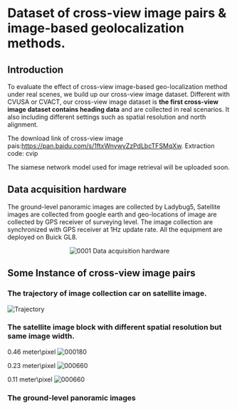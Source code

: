 # Dataset of cross-view image pairs & image-based geolocalization methods.

## Introduction

To evaluate the effect of cross-view image-based geo-localization method under real scenes, we build up our cross-view image dataset. Different with CVUSA or CVACT, our cross-view image dataset is **the first cross-view image dataset contains heading data** and are collected in real scenarios. It also including different settings such as spatial resolution and north alignment.

The download link of cross-view image pais:https://pan.baidu.com/s/1ftxWnywyZzPdLbcTFSMqXw. Extraction code: cvip

The siamese network model used for image retrieval will be uploaded soon.

## Data acquisition hardware
The ground-level panoramic images are collected by Ladybug5, Satellite images are collected from google earth and geo-locations of image are collected by GPS receiver of surveying level. The image collection are synchronized with GPS receiver at 1Hz update rate. All the equipment are deployed on Buick GL8.
 <div align="center">
 
 ![0001](https://user-images.githubusercontent.com/35421034/125156753-b18d3780-e199-11eb-8f60-021145e4d3c7.jpg)
Data acquisition hardware </div>

## Some Instance of cross-view image pairs

### The trajectory of image collection car on satellite image.

![Trajectory](https://user-images.githubusercontent.com/35421034/125153396-ee4f3380-e185-11eb-9144-34bc10936254.jpg)

### The satellite image block with different spatial resolution but same image width.

0.46 meter\pixel
![000180](https://user-images.githubusercontent.com/35421034/125153440-4423db80-e186-11eb-961f-3c2abd66a7bf.jpg)

0.23 meter\pixel
![000660](https://user-images.githubusercontent.com/35421034/125153456-63bb0400-e186-11eb-82ee-ddf9b7dee168.jpg)

0.11 meter\pixel
![000660](https://user-images.githubusercontent.com/35421034/125153468-78979780-e186-11eb-9f4c-ad4f320ee735.jpg)

### The ground-level panoramic images
